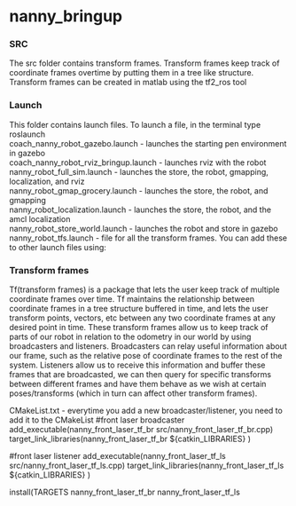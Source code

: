 # nanny_bringup
<h3>SRC</h3> 
The src folder contains transform frames.  Transform frames keep track of coordinate frames overtime by putting them in a tree like structure.
Transform frames can be created in matlab using the tf2_ros tool

<h3>Launch</h3>
This folder contains launch files.  To launch a file, in the terminal type roslaunch <folder name> <launch file name>
  </br>
coach_nanny_robot_gazebo.launch - launches the starting pen environment in gazebo
  </br>
coach_nanny_robot_rviz_bringup.launch - launches rviz with the robot
 </br>
nanny_robot_full_sim.launch - launches the store, the robot, gmapping, localization, and rviz
  </br>
nanny_robot_gmap_grocery.launch - launches the store, the robot, and gmapping
 </br>
nanny_robot_localization.launch - launches the store, the robot, and the amcl localization
 </br>
nanny_robot_store_world.launch - launches the robot and store in gazebo
 </br>
nanny_robot_tfs.launch - file for all the transform frames. You can add these to other launch files using: 
</br>
<p><include file="$(find nanny_bringup)/launch/nanny_robot_tfs.launch"/></p>

<h3>Transform frames</h3>
Tf(transform frames) is a package that lets the user keep track of multiple coordinate frames over time. Tf maintains the relationship between coordinate frames in a tree structure buffered in time, and lets the user transform points, vectors, etc between any two coordinate frames at any desired point in time.
These transform frames allow us to keep track of parts of our robot in relation to the odometry in our world by using broadcasters and listeners. Broadcasters can relay useful information about our frame, such as the relative pose of coordinate frames to the rest of the system. Listeners allow us to receive this information and buffer these frames that are broadcasted, we can then query for specific transforms between different frames and have them behave as we wish at certain poses/transforms (which in turn can affect other transform frames).

CMakeList.txt - everytime you add a new broadcaster/listener, you need to add it to the CMakeList
#front laser broadcaster
add_executable(nanny_front_laser_tf_br src/nanny_front_laser_tf_br.cpp)
target_link_libraries(nanny_front_laser_tf_br
 ${catkin_LIBRARIES}
)
 
#front laser listener
add_executable(nanny_front_laser_tf_ls src/nanny_front_laser_tf_ls.cpp)
target_link_libraries(nanny_front_laser_tf_ls
 ${catkin_LIBRARIES}
)
 
install(TARGETS nanny_front_laser_tf_br nanny_front_laser_tf_ls
